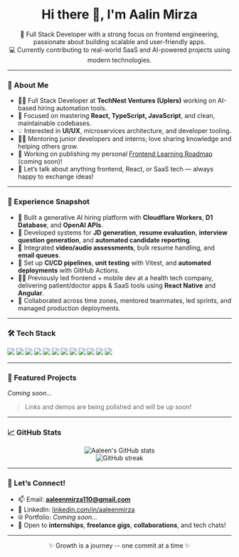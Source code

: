 <h1 align="center">Hi there 👋, I'm Aalin Mirza</h1>
<p align="center">
  🌟 Full Stack Developer with a strong focus on frontend engineering, passionate about building scalable and user-friendly apps.
  <br/>
  💻 Currently contributing to real-world SaaS and AI-powered projects using modern technologies.
</p>

---

### 🚀 About Me

- 🧑‍💻 Full Stack Developer at **TechNest Ventures (Uplers)** working on AI-based hiring automation tools.
- 🌱 Focused on mastering **React, TypeScript, JavaScript**, and clean, maintainable codebases.
- 💡 Interested in **UI/UX**, microservices architecture, and developer tooling.
- 👩‍🏫 Mentoring junior developers and interns; love sharing knowledge and helping others grow.
- 📘 Working on publishing my personal [Frontend Learning Roadmap](#) (coming soon)!
- 💬 Let’s talk about anything frontend, React, or SaaS tech — always happy to exchange ideas!

---

### 💼 Experience Snapshot

- 🔧 Built a generative AI hiring platform with **Cloudflare Workers**, **D1 Database**, and **OpenAI APIs**.
- 🧠 Developed systems for **JD generation**, **resume evaluation**, **interview question generation**, and **automated candidate reporting**.
- 🎥 Integrated **video/audio assessments**, bulk resume handling, and **email queues**.
- 🧪 Set up **CI/CD pipelines**, **unit testing** with Vitest, and **automated deployments** with GitHub Actions.
- 👩‍⚕️ Previously led frontend + mobile dev at a health tech company, delivering patient/doctor apps & SaaS tools using **React Native** and **Angular**.
- 👥 Collaborated across time zones, mentored teammates, led sprints, and managed production deployments.

---

### 🛠️ Tech Stack

<p align="left">
  <img src="https://img.shields.io/badge/HTML5-E34F26?style=for-the-badge&logo=html5&logoColor=white"/>
  <img src="https://img.shields.io/badge/CSS3-1572B6?style=for-the-badge&logo=css3&logoColor=white"/>
  <img src="https://img.shields.io/badge/JavaScript-F7DF1E?style=for-the-badge&logo=javascript&logoColor=black"/>
  <img src="https://img.shields.io/badge/TypeScript-007ACC?style=for-the-badge&logo=typescript&logoColor=white"/>
  <img src="https://img.shields.io/badge/React-20232A?style=for-the-badge&logo=react&logoColor=61DAFB"/>
  <img src="https://img.shields.io/badge/Redux-764ABC?style=for-the-badge&logo=redux&logoColor=white"/>
  <img src="https://img.shields.io/badge/TailwindCSS-38B2AC?style=for-the-badge&logo=tailwind-css&logoColor=white"/>
  <img src="https://img.shields.io/badge/Node.js-339933?style=for-the-badge&logo=nodedotjs&logoColor=white"/>
  <img src="https://img.shields.io/badge/React_Native-20232A?style=for-the-badge&logo=react&logoColor=61DAFB"/>
  <img src="https://img.shields.io/badge/Figma-F24E1E?style=for-the-badge&logo=figma&logoColor=white"/>
  <img src="https://img.shields.io/badge/Git-F05032?style=for-the-badge&logo=git&logoColor=white"/>
  <img src="https://img.shields.io/badge/Cloudflare-F38020?style=for-the-badge&logo=cloudflare&logoColor=white"/>
</p>

---

### 📌 Featured Projects

*Coming soon...*

> Links and demos are being polished and will be up soon!

---

### 📈 GitHub Stats

<p align="center">
  <img src="https://github-readme-stats.vercel.app/api?username=Aaleen110&show_icons=true&theme=react" alt="Aaleen's GitHub stats" />
  <br/>
  <img src="https://streak-stats.demolab.com?user=Aaleen110&theme=react&hide_border=true" alt="GitHub streak" />
</p>

---

### 🤝 Let’s Connect!

- 📫 Email: **aaleenmirza110@gmail.com**
- 💼 LinkedIn: [linkedin.com/in/aaleenmirza](https://www.linkedin.com/in/aaleenmirza)
- 🌐 Portfolio: *Coming soon...*
- 💬 Open to **internships**, **freelance gigs**, **collaborations**, and tech chats!

---

<p align="center">✨ Growth is a journey -- one commit at a time ✨</p>
